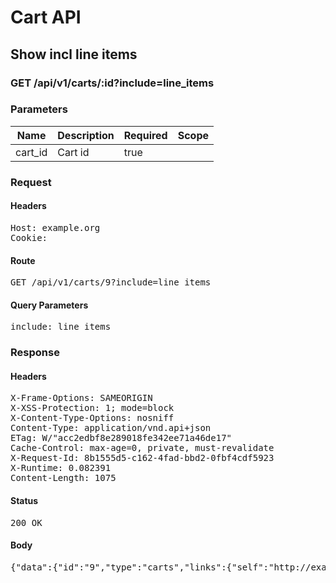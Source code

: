 # Cart API

## Show incl line items

### GET /api/v1/carts/:id?include=line_items

### Parameters

| Name | Description | Required | Scope |
|------|-------------|----------|-------|
| cart_id | Cart id | true |  |

### Request

#### Headers

<pre>Host: example.org
Cookie: </pre>

#### Route

<pre>GET /api/v1/carts/9?include=line_items</pre>

#### Query Parameters

<pre>include: line_items</pre>

### Response

#### Headers

<pre>X-Frame-Options: SAMEORIGIN
X-XSS-Protection: 1; mode=block
X-Content-Type-Options: nosniff
Content-Type: application/vnd.api+json
ETag: W/&quot;acc2edbf8e289018fe342ee71a46de17&quot;
Cache-Control: max-age=0, private, must-revalidate
X-Request-Id: 8b1555d5-c162-4fad-bbd2-0fbf4cdf5923
X-Runtime: 0.082391
Content-Length: 1075</pre>

#### Status

<pre>200 OK</pre>

#### Body

<pre>{"data":{"id":"9","type":"carts","links":{"self":"http://example.org/api/v1/carts/9"},"attributes":{"user_id":6,"purchased_at":null,"created_at":"2017-09-25T17:53:24.740Z","updated_at":"2017-09-25T17:53:24.740Z","origin":null},"relationships":{"line_items":{"links":{"self":"http://example.org/api/v1/carts/9/relationships/line_items","related":"http://example.org/api/v1/carts/9/line_items"},"data":[{"type":"line_items","id":"9"}]},"cart_purchases":{"links":{"self":"http://example.org/api/v1/carts/9/relationships/cart_purchases","related":"http://example.org/api/v1/carts/9/cart_purchases"}}}},"included":[{"id":"9","type":"line_items","links":{"self":"http://example.org/api/v1/line_items/9"},"attributes":{"cart_id":9,"sale_price":"5.0","list_price":"5.0","quantity":1,"created_at":"2017-09-25T17:53:24.746Z","updated_at":"2017-09-25T17:53:24.746Z","source_id":9,"source_type":"Item","source_sku":"IMASKU"},"relationships":{"cart":{"links":{"self":"http://example.org/api/v1/line_items/9/relationships/cart","related":"http://example.org/api/v1/line_items/9/cart"}}}}]}</pre>
